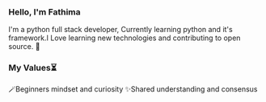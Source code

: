 ### Hello, I'm Fathima


I'm  a python full stack developer, Currently learning python and it's framework.I Love learning new technologies and contributing to open source. 🤎

### My Values⏳

🪄Beginners mindset and curiosity
✨Shared understanding and consensus

